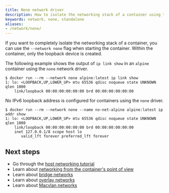 ```yaml
---
title: None network driver
description: How to isolate the networking stack of a container using the none driver
keywords: network, none, standalone
aliases:
- /network/none/
---
```


If you want to completely isolate the networking stack of a container, you can
use the `--network none` flag when starting the container. Within the container,
only the loopback device is created.

The following example shows the output of `ip link show` in an `alpine`
container using the `none` network driver.

```console
$ docker run --rm --network none alpine:latest ip link show
1: lo: <LOOPBACK,UP,LOWER_UP> mtu 65536 qdisc noqueue state UNKNOWN qlen 1000
    link/loopback 00:00:00:00:00:00 brd 00:00:00:00:00:00
```

No IPv6 loopback address is configured for containers using the `none` driver.

```console
$ docker run --rm --network none --name no-net-alpine alpine:latest ip addr show
1: lo: <LOOPBACK,UP,LOWER_UP> mtu 65536 qdisc noqueue state UNKNOWN qlen 1000
    link/loopback 00:00:00:00:00:00 brd 00:00:00:00:00:00
    inet 127.0.0.1/8 scope host lo
       valid_lft forever preferred_lft forever
```

## Next steps

-  Go through the [host networking tutorial](../network-tutorial-host.md)
- Learn about [networking from the container's point of view](../_index.md)
- Learn about [bridge networks](bridge.md)
- Learn about [overlay networks](overlay.md)
- Learn about [Macvlan networks](macvlan.md)